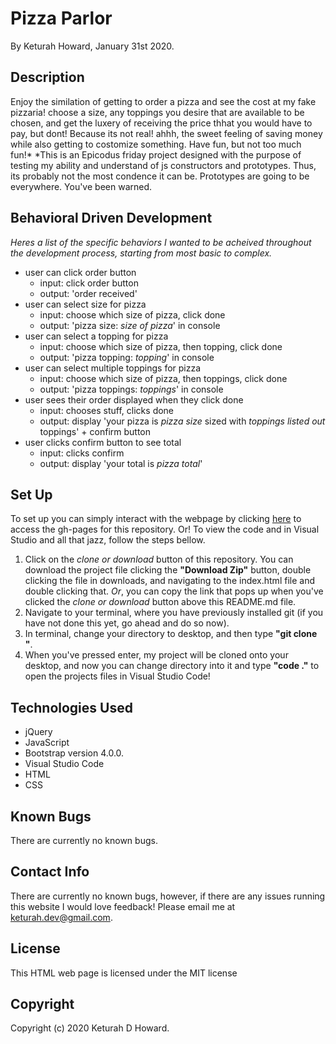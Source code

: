 # Pizza Parlor
By Keturah Howard, January 31st 2020.

## Description
  
Enjoy the similation of getting to order a pizza and see the cost at my fake pizzaria! choose a size, any toppings you desire that are available to be chosen, and get the luxery of receiving the price thhat you would have to pay, but dont! Because its not real! ahhh, the sweet feeling of saving money while also getting to costomize something. Have fun, but not too much fun!*
*This is an Epicodus friday project designed with the purpose of testing my ability and understand of js constructors and prototypes. Thus, its probably not the most condence it can be. Prototypes are going to be everywhere. You've been warned.

## Behavioral Driven Development
  *Heres a list of the specific behaviors I wanted to be acheived throughout the development process, starting from most basic to complex.*

* user can click order button
  * input: click order button
  * output: 'order received'
* user can select size for pizza
  * input: choose which size of pizza, click done
  * output: 'pizza size: *size of pizza*' in console
* user can select a topping for pizza
  * input: choose which size of pizza, then topping, click done
  * output: 'pizza topping: *topping*' in console
* user can select multiple toppings for pizza
  * input: choose which size of pizza, then toppings, click done
  * output: 'pizza toppings: *toppings*' in console
* user sees their order displayed when they click done
  * input: chooses stuff, clicks done
  * output: display 'your pizza is *pizza size* sized with *toppings listed out* toppings' + confirm button
* user clicks confirm button to see total 
  * input: clicks confirm
  * output: display 'your total is *pizza total*'


## Set Up 
  To set up you can simply interact with the webpage by clicking [here](https://keturahdev.github.io//) to access the gh-pages for this repository. Or! To view the code and in Visual Studio and all that jazz, follow the steps bellow. 
  1. Click on the *clone or download* button of this repository. You can download the project file clicking the **"Download Zip"** button, double clicking the file in downloads, and navigating to the index.html file and double clicking that. *Or*, you can copy the link that pops up when you've clicked the *clone or download* button above this README.md file.
  2. Navigate to your terminal, where you have previously installed git (if you have not done this yet, go ahead and do so now).
  3. In terminal, change your directory to desktop, and then type **"git clone "**.
  4. When you've pressed enter, my project will be cloned onto your desktop, and now you can change directory into it and type **"code ."** to open the projects files in Visual Studio Code!

## Technologies Used
* jQuery
* JavaScript
* Bootstrap version 4.0.0.
* Visual Studio Code
* HTML
* CSS

## Known Bugs
There are currently no known bugs.

## Contact Info 
There are currently no known bugs, however, if there are any issues running this website I would love feedback! Please email me at keturah.dev@gmail.com.

## License

This HTML web page is licensed under the MIT license

## Copyright

Copyright (c) 2020 Keturah D Howard.